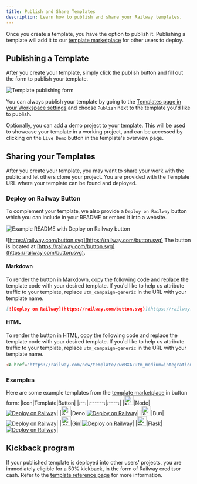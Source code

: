 ```yaml
---
title: Publish and Share Templates
description: Learn how to publish and share your Railway templates.
---
```


Once you create a template, you have the option to publish it. Publishing a template will add it to our <a href="https://railway.com/templates" target="_blank">template marketplace</a> for other users to deploy.

## Publishing a Template

After you create your template, simply click the publish button and fill out the form to publish your template.

<Image src="https://res.cloudinary.com/railway/image/upload/v1753243835/docs/reference/templates/mockup-1753242978376_skjt7w.png"
  alt="Template publishing form"
  layout="intrinsic"
  width={2004}
  height={3834}
  quality={80}
/>

You can always publish your template by going to the <a href="https://railway.com/workspace/templates" target="_blank">Templates page in your Workspace settings</a> and choose `Publish` next to the template you'd like to publish.

Optionally, you can add a demo project to your template. This will be used to showcase your template in a working project, and can be accessed by clicking on the `Live Demo` button in the template's overview page.

## Sharing your Templates

After you create your template, you may want to share your work with the public and let others clone your project. You are provided with the Template URL where your template can be found and deployed.

### Deploy on Railway Button 

To complement your template, we also provide a `Deploy on Railway` button which you can include in your README or embed it into a website.

<Image src="https://res.cloudinary.com/railway/image/upload/v1676438967/docs/deploy-on-railway-readme_iwcjjw.png" width={714} height={467} alt="Example README with Deploy on Railway button" />

![https://railway.com/button.svg](https://railway.com/button.svg)
The button is located at [https://railway.com/button.svg](https://railway.com/button.svg).

#### Markdown
To render the button in Markdown, copy the following code and replace the template code with your desired template. If you'd like to help us attribute traffic to your template, replace `utm_campaign=generic` in the URL with your template name.
```md
[![Deploy on Railway](https://railway.com/button.svg)](https://railway.com/new/template/ZweBXA?utm_medium=integration&utm_source=button&utm_campaign=generic)
```

#### HTML
To render the button in HTML, copy the following code and replace the template code with your desired template. If you'd like to help us attribute traffic to your template, replace `utm_campaign=generic` in the URL with your template name.
```html
<a href="https://railway.com/new/template/ZweBXA?utm_medium=integration&utm_source=button&utm_campaign=generic"><img src="https://railway.com/button.svg" alt="Deploy on Railway" /></a>
```

### Examples

Here are some example templates from the <a href="https://railway.com/templates" target="_blank">template marketplace</a> in button form:
|Icon|Template|Button|
|:--:|:------:|:----:|
|<img src="https://devicons.railway.com/i/nodejs.svg" alt="Node" width="25" height="25" />|Node|[![Deploy on Railway](https://railway.com/button.svg)](https://railway.com/new/template/ZweBXA?utm_medium=integration&utm_source=button&utm_campaign=node)|
|<img src="https://devicons.railway.com/i/deno.svg" alt="Deno" width="25" height="25" />|Deno|[![Deploy on Railway](https://railway.com/button.svg)](https://railway.com/new/template/LsaSsU?utm_medium=integration&utm_source=button&utm_campaign=deno)|
|<img src="https://devicons.railway.com/i/bun.svg" alt="Bun" width="25" height="25" />|Bun|[![Deploy on Railway](https://railway.com/button.svg)](https://railway.com/new/template/gxxk5g?utm_medium=integration&utm_source=button&utm_campaign=bun)|
|<img src="https://devicons.railway.com/i/go.svg" alt="Gin" width="25" height="25" />|Gin|[![Deploy on Railway](https://railway.com/button.svg)](https://railway.com/new/template/dTvvSf?utm_medium=integration&utm_source=button&utm_campaign=gin)|
|<img src="https://devicons.railway.com/i/flask-dark.svg" alt="Flask" width="25" height="25" />|Flask|[![Deploy on Railway](https://railway.com/button.svg)](https://railway.com/new/template/zUcpux?utm_medium=integration&utm_source=button&utm_campaign=flask)|


## Kickback program

If your published template is deployed into other users' projects, you are immediately eligible for a 50% kickback, in the form of Railway creditsor cash. Refer to the [template reference page](/reference/templates#kickback-program) for more information.